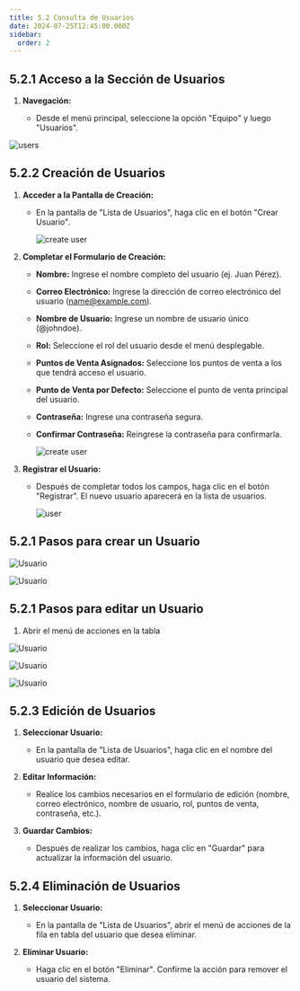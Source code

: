 ```yaml
---
title: 5.2 Consulta de Usuarios
date: 2024-07-25T12:45:00.000Z
sidebar:
  order: 2
---
```

## 5.2.1 Acceso a la Sección de Usuarios

1. **Navegación:**

   * Desde el menú principal, seleccione la opción "Equipo" y luego "Usuarios".

![users](/images/uploads/pantalla_usuarios.gif "Acceder a pantalla de usuarios")

## 5.2.2 Creación de Usuarios

1. **Acceder a la Pantalla de Creación:**

   * En la pantalla de "Lista de Usuarios", haga clic en el botón "Crear Usuario".

     ![create user](/images/uploads/crear_usuarios.gif "Crear Usuarios")
2. **Completar el Formulario de Creación:**

   * **Nombre:** Ingrese el nombre completo del usuario (ej. Juan Pérez).
   * **Correo Electrónico:** Ingrese la dirección de correo electrónico del usuario (name@example.com).
   * **Nombre de Usuario:** Ingrese un nombre de usuario único (@johndoe).
   * **Rol:** Seleccione el rol del usuario desde el menú desplegable.
   * **Puntos de Venta Asignados:** Seleccione los puntos de venta a los que tendrá acceso el usuario.
   * **Punto de Venta por Defecto:** Seleccione el punto de venta principal del usuario.
   * **Contraseña:** Ingrese una contraseña segura.
   * **Confirmar Contraseña:** Reingrese la contraseña para confirmarla.

     ![create user](/images/uploads/crea_usuario.gif "Crear usuario")
3. **Registrar el Usuario:**

   * Después de completar todos los campos, haga clic en el botón "Registrar". El nuevo usuario aparecerá en la lista de usuarios.

     ![user](/images/uploads/registrar_usuarios.gif "Registrar usuario")

## 5.2.1 Pasos para crear un Usuario

![Usuario](/images/uploads/acciones-usuario-1.png "Crear Usuario paso 1")

![Usuario](/images/uploads/acciones-usuario2.png "Crear usuario paso 2 ")

## 5.2.1 Pasos para editar un Usuario

1. Abrir el menú de acciones en la tabla 

![Usuario](/images/uploads/acciones-usuario-3.png "Editar Usuario paso 1")

![Usuario](/images/uploads/acciones-usuario-4.png "Crear usuario paso 2")

![Usuario](/images/uploads/acciones-usuario-5.png "Crear Usuario paso 3")

## 5.2.3 Edición de Usuarios

1. **Seleccionar Usuario:**

   * En la pantalla de "Lista de Usuarios", haga clic en el nombre del usuario que desea editar.
2. **Editar Información:**

   * Realice los cambios necesarios en el formulario de edición (nombre, correo electrónico, nombre de usuario, rol, puntos de venta, contraseña, etc.).
3. **Guardar Cambios:**

   * Después de realizar los cambios, haga clic en "Guardar" para actualizar la información del usuario.

## 5.2.4 Eliminación de Usuarios

1. **Seleccionar Usuario:**

   * En la pantalla de "Lista de Usuarios", abrir el menú de acciones de la fila en tabla del usuario que desea eliminar.
2. **Eliminar Usuario:**

   * Haga clic en el botón "Eliminar". Confirme la acción para remover el usuario del sistema.
